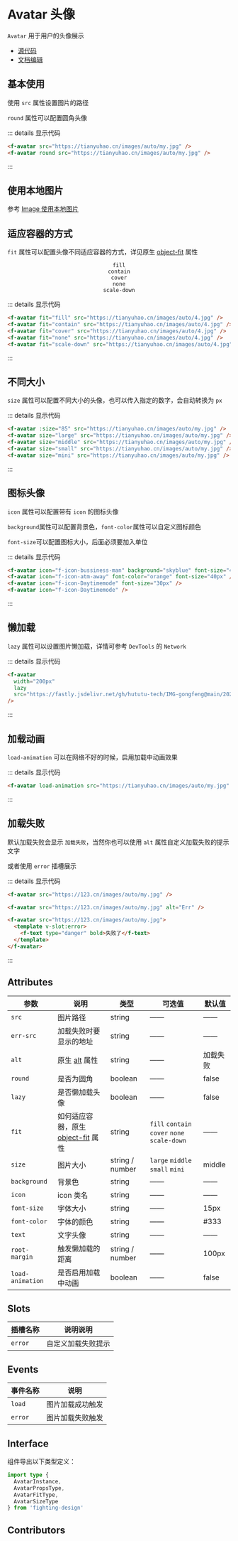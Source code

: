 # Avatar 头像

`Avatar` 用于用户的头像展示

- [源代码](https://github.com/FightingDesign/fighting-design/tree/master/packages/fighting-design/avatar)
- [文档编辑](https://github.com/FightingDesign/fighting-design/blob/master/docs/docs/components/avatar.md)

## 基本使用

使用 `src` 属性设置图片的路径

`round` 属性可以配置圆角头像

<f-avatar src="https://tianyuhao.cn/images/auto/my.jpg" />
<f-avatar round src="https://tianyuhao.cn/images/auto/my.jpg" />

::: details 显示代码

```html
<f-avatar src="https://tianyuhao.cn/images/auto/my.jpg" />
<f-avatar round src="https://tianyuhao.cn/images/auto/my.jpg" />
```

:::

## 使用本地图片

参考 [Image 使用本地图片](https://fighting.tianyuhao.cn/components/image.html#使用本地图片)

## 适应容器的方式

`fit` 属性可以配置头像不同适应容器的方式，详见原生 [object-fit](https://developer.mozilla.org/en-US/docs/Web/CSS/object-fit#try_it) 属性

<f-space spacing="mini">
  <div class="avatar-block">
    <code>fill</code>
    <f-avatar fit="fill" src="https://tianyuhao.cn/images/auto/4.jpg" />
  </div>
  <div class="avatar-block">
    <code>contain</code>
    <f-avatar fit="contain" src="https://tianyuhao.cn/images/auto/4.jpg" />
  </div>
  <div class="avatar-block">
    <code>cover</code>
    <f-avatar fit="cover" src="https://tianyuhao.cn/images/auto/4.jpg" />
  </div>
  <div class="avatar-block">
    <code>none</code>
    <f-avatar fit="none" src="https://tianyuhao.cn/images/auto/4.jpg" />
  </div>
  <div class="avatar-block">
    <code>scale-down</code>
    <f-avatar fit="scale-down" src="https://tianyuhao.cn/images/auto/4.jpg" />
  </div>
</f-space>

::: details 显示代码

```html
<f-avatar fit="fill" src="https://tianyuhao.cn/images/auto/4.jpg" />
<f-avatar fit="contain" src="https://tianyuhao.cn/images/auto/4.jpg" />
<f-avatar fit="cover" src="https://tianyuhao.cn/images/auto/4.jpg" />
<f-avatar fit="none" src="https://tianyuhao.cn/images/auto/4.jpg" />
<f-avatar fit="scale-down" src="https://tianyuhao.cn/images/auto/4.jpg" />
```

:::

## 不同大小

`size` 属性可以配置不同大小的头像，也可以传入指定的数字，会自动转换为 `px`

<f-avatar :size="85" src="https://tianyuhao.cn/images/auto/my.jpg" />
<f-avatar size="large" src="https://tianyuhao.cn/images/auto/my.jpg" />
<f-avatar size="middle" src="https://tianyuhao.cn/images/auto/my.jpg" />
<f-avatar size="small" src="https://tianyuhao.cn/images/auto/my.jpg" />
<f-avatar size="mini" src="https://tianyuhao.cn/images/auto/my.jpg" />

::: details 显示代码

```html
<f-avatar :size="85" src="https://tianyuhao.cn/images/auto/my.jpg" />
<f-avatar size="large" src="https://tianyuhao.cn/images/auto/my.jpg" />
<f-avatar size="middle" src="https://tianyuhao.cn/images/auto/my.jpg" />
<f-avatar size="small" src="https://tianyuhao.cn/images/auto/my.jpg" />
<f-avatar size="mini" src="https://tianyuhao.cn/images/auto/my.jpg" />
```

:::

## 图标头像

`icon` 属性可以配置带有 `icon` 的图标头像

`background`属性可以配置背景色，`font-color`属性可以自定义图标颜色

`font-size`可以配置图标大小，后面必须要加入单位

<f-avatar icon="f-icon-bussiness-man" background="skyblue" font-size="40px" />
<f-avatar icon="f-icon-atm-away" font-color="orange" font-size="40px" />
<f-avatar icon="f-icon-Daytimemode" font-size="30px" />
<f-avatar icon="f-icon-Daytimemode" />

::: details 显示代码

```html
<f-avatar icon="f-icon-bussiness-man" background="skyblue" font-size="40px" />
<f-avatar icon="f-icon-atm-away" font-color="orange" font-size="40px" />
<f-avatar icon="f-icon-Daytimemode" font-size="30px" />
<f-avatar icon="f-icon-Daytimemode" />
```

:::

## 懒加载

`lazy` 属性可以设置图片懒加载，详情可参考 `DevTools` 的 `Network`

<f-avatar width="200px" lazy src="https://tianyuhao.cn/images/auto/5.jpg" />

::: details 显示代码

```html
<f-avatar
  width="200px"
  lazy
  src="https://fastly.jsdelivr.net/gh/hututu-tech/IMG-gongfeng@main/2022/06/13/62a72738a7113.png"
/>
```

:::

## 加载动画

`load-animation` 可以在网络不好的时候，启用加载中动画效果

<f-avatar load-animation src="https://tianyuhao.cn/images/auto/my.jpg" />

::: details 显示代码

```html
<f-avatar load-animation src="https://tianyuhao.cn/images/auto/my.jpg" />
```

:::

## 加载失败

默认加载失败会显示 `加载失败`，当然你也可以使用 `alt` 属性自定义加载失败的提示文字

或者使用 `error` 插槽展示

<f-avatar src="https://123.cn/images/auto/my.jpg" />
<f-avatar src="https://123.cn/images/auto/my.jpg" alt="Err" />
<f-avatar src="https://123.cn/images/auto/my.jpg">
  <template v-slot:error>
    <f-text type="danger" bold>失败了</f-text>
  </template>
</f-avatar>

::: details 显示代码

```html
<f-avatar src="https://123.cn/images/auto/my.jpg" />

<f-avatar src="https://123.cn/images/auto/my.jpg" alt="Err" />

<f-avatar src="https://123.cn/images/auto/my.jpg">
  <template v-slot:error>
    <f-text type="danger" bold>失败了</f-text>
  </template>
</f-avatar>
```

:::

## Attributes

| 参数             | 说明                                                                                                     | 类型            | 可选值                                       | 默认值   |
| ---------------- | -------------------------------------------------------------------------------------------------------- | --------------- | -------------------------------------------- | -------- |
| `src`            | 图片路径                                                                                                 | string          | ——                                           | ——       |
| `err-src`        | 加载失败时要显示的地址                                                                                   | string          | ——                                           | ——       |
| `alt`            | 原生 [alt](https://developer.mozilla.org/zh-CN/docs/Web/HTML/Element/img#attr-alt) 属性                  | string          | ——                                           | 加载失败 |
| `round`          | 是否为圆角                                                                                               | boolean         | ——                                           | false    |
| `lazy`           | 是否懒加载头像                                                                                           | boolean         | ——                                           | false    |
| `fit`            | 如何适应容器，原生 [object-fit](https://developer.mozilla.org/en-US/docs/Web/CSS/object-fit#try_it) 属性 | string          | `fill` `contain` `cover` `none` `scale-down` | ——       |
| `size`           | 图片大小                                                                                                 | string / number | `large` `middle` `small` `mini`              | middle   |
| `background`     | 背景色                                                                                                   | string          | ——                                           | ——       |
| `icon`           | icon 类名                                                                                                | string          | ——                                           | ——       |
| `font-size`      | 字体大小                                                                                                 | string          | ——                                           | 15px     |
| `font-color`     | 字体的颜色                                                                                               | string          | ——                                           | #333     |
| `text`           | 文字头像                                                                                                 | string          | ——                                           | ——       |
| `root-margin`    | 触发懒加载的距离                                                                                         | string / number | ——                                           | 100px    |
| `load-animation` | 是否启用加载中动画                                                                                       | boolean         | ——                                           | false    |

## Slots

| 插槽名称 | 说明说明           |
| -------- | ------------------ |
| `error`  | 自定义加载失败提示 |

## Events

| 事件名称 | 说明             |
| -------- | ---------------- |
| `load`   | 图片加载成功触发 |
| `error`  | 图片加载失败触发 |

## Interface

组件导出以下类型定义：

```ts
import type {
  AvatarInstance,
  AvatarPropsType,
  AvatarFitType,
  AvatarSizeType
} from 'fighting-design'
```

## Contributors

<a href="https://github.com/Tyh2001" target="_blank">
  <f-avatar round src="https://avatars.githubusercontent.com/u/73180970?v=4" />
</a>

<style scoped>
.f-avatar,
.f-avatar-error {
  margin: 5px;
}
.avatar-block {
  display: flex;
  align-items: center;
  flex-direction: column;
}
</style>
